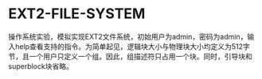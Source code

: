 # EXT2-FILE-SYSTEM
操作系统实验，模拟实现EXT2文件系统，初始用户为admin，密码为admin，输入help查看支持的指令。为简单起见，逻辑块大小与物理块大小均定义为512字节，且一个用户只定义一个组。因此，组描述符只占用一个块。同时，引导块和superblock块省略。
